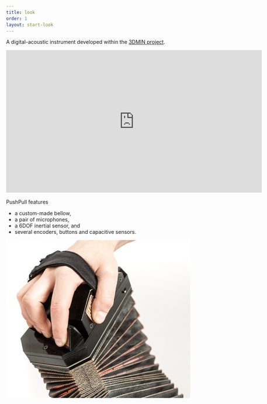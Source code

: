 ```yaml
---
title: look
order: 1
layout: start-look
---
```


A digital-acoustic instrument developed within the [3DMIN project](http://3dmin.org). 

<iframe src="https://player.vimeo.com/video/110656141?title=0&byline=0&portrait=0" width="700px" height="390px" frameborder="0" webkitallowfullscreen mozallowfullscreen allowfullscreen></iframe>

PushPull features 

+ a custom-made bellow, 
+ a pair of microphones, 
+ a 6DOF inertial sensor, and 
+ several encoders, buttons and capacitive sensors. 

<!-- ![PushPull detail](/images/landingpage/IMG_6469.jpg) -->
![PushPull detail](/images/landingpage/IMG_6471.jpg)